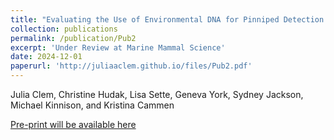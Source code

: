 ```yaml
---
title: "Evaluating the Use of Environmental DNA for Pinniped Detection and Population Genetics at Haulout Sites"
collection: publications
permalink: /publication/Pub2
excerpt: 'Under Review at Marine Mammal Science'
date: 2024-12-01
paperurl: 'http://juliaaclem.github.io/files/Pub2.pdf'
---
```

Julia Clem, Christine Hudak, Lisa Sette, Geneva York, Sydney Jackson, Michael Kinnison, and Kristina Cammen

[Pre-print will be available here](http://juliaaclem.github.io/files/Pub1.pdf)

